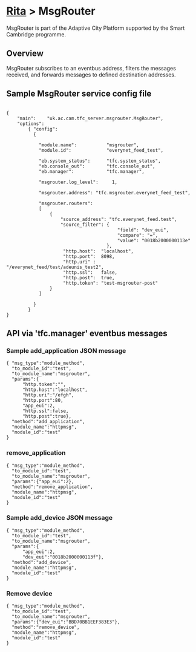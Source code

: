 # [Rita](https://github.com/ijl20/tfc_server) &gt; MsgRouter

MsgRouter is part of the Adaptive City Platform
supported by the Smart Cambridge programme.

## Overview

MsgRouter subscribes to an eventbus address, filters the messages received, and forwards messages to
defined destination addresses.

## Sample MsgRouter service config file

```
                                                                                
{
    "main":    "uk.ac.cam.tfc_server.msgrouter.MsgRouter",
    "options":
        { "config":
          {

            "module.name":           "msgrouter",
            "module.id":             "everynet_feed_test",

            "eb.system_status":      "tfc.system_status",
            "eb.console_out":        "tfc.console_out",
            "eb.manager":            "tfc.manager",

            "msgrouter.log_level":     1,

            "msgrouter.address": "tfc.msgrouter.everynet_feed_test",

            "msgrouter.routers":
            [
                { 
                    "source_address": "tfc.everynet_feed.test",
                    "source_filter": { 
                                         "field": "dev_eui",
                                         "compare": "=",
                                         "value": "0018b2000000113e"
                                     },
                     "http.host":  "localhost",              
                     "http.port":  8098,
                     "http.uri" :  "/everynet_feed/test/adeunis_test2",
                     "http.ssl":   false,
                     "http.post":  true,
                     "http.token": "test-msgrouter-post"
                }
            ]
              
          }
        }
}
```

## API via 'tfc.manager' eventbus messages

### Sample add_application JSON message

```
{ "msg_type":"module_method",
  "to_module_id":"test",
  "to_module_name":"msgrouter",
  "params":{
      "http.token":"",
      "http.host":"localhost",
      "http.uri":"/efgh",
      "http.port":80,
      "app_eui":2,
      "http.ssl":false,
      "http.post":true},
  "method":"add_application",
  "module_name":"httpmsg",
  "module_id":"test"
}
```

### remove_application

```
{ "msg_type":"module_method",
  "to_module_id":"test",
  "to_module_name":"msgrouter",
  "params":{"app_eui":2},
  "method":"remove_application",
  "module_name":"httpmsg",
  "module_id":"test"
}
```

### Sample add_device JSON message

```
{ "msg_type":"module_method",
  "to_module_id":"test",
  "to_module_name":"msgrouter",
  "params":{
      "app_eui":2,
      "dev_eui":"0018b2000000113f"},
  "method":"add_device",
  "module_name":"httpmsg",
  "module_id":"test"
}
```

### Remove device

```
{ "msg_type":"module_method",
  "to_module_id":"test",
  "to_module_name":"msgrouter",
  "params":{"dev_eui":"BBD70BB1EEF383E3"},
  "method":"remove_device",
  "module_name":"httpmsg",
  "module_id":"test"
}
```

